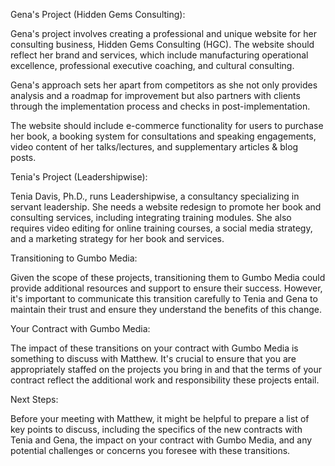 <!-- Thank you for providing the additional context. Here are my thoughts: -->

Gena's Project (Hidden Gems Consulting):

Gena's project involves creating a professional and unique website for her consulting business, Hidden Gems Consulting (HGC). The website should reflect her brand and services, which include manufacturing operational excellence, professional executive coaching, and cultural consulting.

Gena's approach sets her apart from competitors as she not only provides analysis and a roadmap for improvement but also partners with clients through the implementation process and checks in post-implementation.

The website should include e-commerce functionality for users to purchase her book, a booking system for consultations and speaking engagements, video content of her talks/lectures, and supplementary articles & blog posts.

Tenia's Project (Leadershipwise):

Tenia Davis, Ph.D., runs Leadershipwise, a consultancy specializing in servant leadership. She needs a website redesign to promote her book and consulting services, including integrating training modules. She also requires video editing for online training courses, a social media strategy, and a marketing strategy for her book and services.

Transitioning to Gumbo Media:

Given the scope of these projects, transitioning them to Gumbo Media could provide additional resources and support to ensure their success. However, it's important to communicate this transition carefully to Tenia and Gena to maintain their trust and ensure they understand the benefits of this change.

Your Contract with Gumbo Media:

The impact of these transitions on your contract with Gumbo Media is something to discuss with Matthew. It's crucial to ensure that you are appropriately staffed on the projects you bring in and that the terms of your contract reflect the additional work and responsibility these projects entail.

Next Steps:

Before your meeting with Matthew, it might be helpful to prepare a list of key points to discuss, including the specifics of the new contracts with Tenia and Gena, the impact on your contract with Gumbo Media, and any potential challenges or concerns you foresee with these transitions.

<!-- Please let me know if there's anything specific you'd like assistance with in preparing for this meeting or managing these projects. -->
